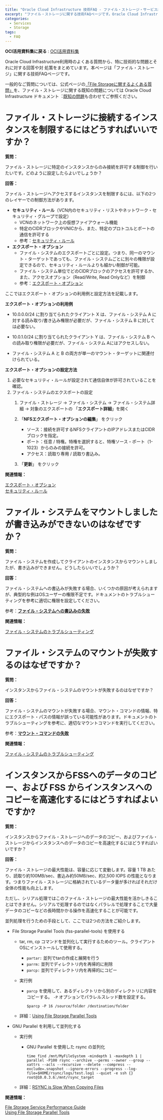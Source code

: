 ```yaml
---
title: "Oracle Cloud Infrastructure 技術FAQ - ファイル・ストレージ・サービス編 -"
excerpt: "ファイル・ストレージに関する技術FAQページです。Oracle Cloud Infrastructure利用時のよくある質問から、特に技術的な問題とそれに対する回答や対処策をまとめています"
categories:
  - Services
  - Storage
tags:
  - FAQ
---
```


**OCI活⽤資料集に戻る** : [OCI活⽤資料集](https://oracle-japan.github.io/ocidocs/)

Oracle Cloud Infrastructure利⽤時のよくある質問から、特に技術的な問題とそれに対する回答や対
処策をまとめています。本ページは「ファイル・ストレージ」に関する技術FAQページです。

⼀般的なご質問については、公式ページの[「File Storageに関するよくある質問」](https://www.oracle.com/jp/cloud/storage/file-storage-faq.html)を、ファイル・ストレージに関する既知の問題については Oracle Cloud Infrastructure ドキュメント︓[既知の問題](https://docs.oracle.com/ja-jp/iaas/Content/knownissues.htm#filestorage)も合わせてご参照ください。




# ファイル・ストレージに接続するインスタンスを制限するにはどうすればいいですか？

**質問：** 

ファイル・ストレージに特定のインスタンスからのみ接続を許可する制御を行いたいです。どのように設定したらよいでしょうか？

**回答：**  

ファイル・ストレージへアクセスするインスタンスを制限するには、以下の2つのレイヤーでの制御方法があります。

- **セキュリティ・ルール**（VCN内のセキュリティ・リストやネットワーク・セキュリティ・グループで設定）
  - VCNのネットワーク上の仮想ファイアウォール機能
  - 特定のCIDRブロックやVNICから、また、特定のプロトコルとポートの通信を許可する
  - 参考：[セキュリティ・ルール](https://docs.oracle.com/ja-jp/iaas/Content/Network/Concepts/securityrules.htm)
- **エクスポート・オプション**
  - ファイル・システムのエクスポートごとに設定。つまり、同一のマウント・ターゲットであっても、ファイル・システムごとに別々の権限が設定できるので、セキュリティ・ルールよりも細かい制御が可能。
  - ファイル・システム単位でどのCIDRブロックのアクセスを許可するか、また、アクセスオプション（Read/Write, Read Onlyなど）を制御
  - 参考：[エクスポート・オプション](https://docs.oracle.com/ja-jp/iaas/Content/File/Tasks/exportoptions2.htm)

ここではエクスポート・オプションの利用例と設定方法を記載します。

**エクスポート・オプションの利用例**

- 10.0.0.0/24 に割り当てられたクライアント X は、ファイル・システム A に対する読み取り/書き込み権限が必要だが、ファイル・システム B に対しては必要ない。

- 10.0.1.0/24 に割り当てられたクライアント Y は、ファイル・システム B への読み取り権限が必要だが、ファイル・システム Aにはアクセスしない。

- ファイル・システム A と B の両方が単一のマウント・ターゲットに関連付けられている。

  <!-- 同じディレクトリのイメージをおく場合のサンプルコード 
  ![fss_faq_exportpath](fss_faq_exportpath.png)
  -->

**エクスポート・オプションの設定方法**

1. 必要なセキュリティ・ルールが設定されて通信自体が許可されていることを確認。
2. ファイル・システムのエクスポートの設定
   1. ファイル・ストレージ → ファイル・システム → ファイル・システム詳細 → 対象のエクスポートの 「**エクスポート詳細**」を開く
   
   2. 「**NFSエクスポート・オプションの編集**」 をクリック
      - ソース：接続を許可するNFSクライアントのIPアドレスまたはCIDRブロックを指定。
      - ポート：任意 / 特権。特権を選択すると、特権ソース・ポート（1-1023）からのみの接続を許可。
      - アクセス：読取り専用 / 読取り書込み。
      
   3. 「**更新**」 をクリック
   
      

**関連情報：**  

[エクスポート・オプション](https://docs.oracle.com/ja-jp/iaas/Content/Balance/Tasks/managinglisteners.htm#Managing_Listeners)  
[セキュリティ・ルール](https://docs.oracle.com/ja-jp/iaas/Content/Network/Concepts/securityrules.htm#Security_Rules)  



# ファイル・システムをマウントしましたが書き込みができないのはなぜですか？

**質問：** 

ファイル・システムを作成してクライアントのインスタンスからマウントしましたが、書き込みができません。どうしたらいいでしょうか？

**回答：**  

ファイル・システムへの書込みが失敗する場合、いくつかの原因が考えられますが、典型的な例はOSユーザーの権限不足です。ドキュメントのトラブルシューティングを参考に適切に権限を設定してください。

参考：[**ファイル・システムへの書込みの失敗**](https://docs.oracle.com/ja-jp/iaas/Content/File/Troubleshooting/cannotwrite.htm#Write_to_File_System_Fails)



**関連情報：**  

[ファイル・システムのトラブルシューティング](https://docs.oracle.com/ja-jp/iaas/Content/File/Concepts/troubleshootingfilesystems.htm)  



# ファイル・システムのマウントが失敗するのはなぜですか？

**質問：**  

インスタンスからファイル・システムのマウントが失敗するのはなぜですか？

**回答：**  

ファイル・システムのマウントが失敗する場合、マウント・コマンドの情報、特にエクスポート・パスの情報が誤っている可能性があります。ドキュメントのトラブルシューティングを参考に、適切なマウントコマンドを実行してください。

参考：[**マウント・コマンドの失敗**](https://docs.oracle.com/ja-jp/iaas/Content/File/Troubleshooting/exportpaths.htm)

**関連情報：**  

[ファイル・システムのトラブルシューティング](https://docs.oracle.com/ja-jp/iaas/Content/File/Concepts/troubleshootingfilesystems.htm)  



# インスタンスからFSSへのデータのコピー、および FSS からインスタンスへのコピーを高速化するにはどうすればよいですか?

**質問：**

インスタンスからファイル・ストレージへのデータのコピー、およびファイル・ストレージからインスタンスへのデータのコピーを高速化するにはどうすればいいですか？

**回答：**   

ファイル・ストレージの最大性能は、容量に応じて変動します。容量 1 TB あたり、読取り約100MB/sec、書込み約50MB/sec、約2,500 IOPS の性能となります。つまりファイル・ストレージに格納されているデータ量が多ければそれだけ全体の性能も向上します。

ただし、シリアル処理ではこのファイル・ストレージの最大性能を活かしきることはできません。シリアルで処理するのではなくパラレルで処理することで大量データのコピーなどの長時間かかる操作を高速化することが可能です。



並列処理を行うための手段として、ここでは2つの方法をご紹介します。

- File Storage Parallel Tools (fss-parallel-tools) を使用する

  - tar, rm, cp コマンドを並列化して実行するためのツール。クライアントOSにインストールして使用する。

    - `partar:` 並列でtarの作成と展開を行う
    - `parrm:` 並列でディレクトリ内を再帰的に削除
    - `parcp:` 並列でディレクトリ内を再帰的にコピー

  - 実行例

    - `parcp` を使用して、あるディレクトリから別のディレクトリに内容をコピーする。 `-P` オプションでパラレルスレッド数を設定する。

      ```
      $parcp -P 16 /source/folder /destination/folder
      ```

  - 詳細：[Using File Storage Parallel Tools](https://docs.oracle.com/en-us/iaas/Content/File/Tasks/using_file_storage_parallel_tools.htm#using_file_storage_parallel_tools)

- GNU Parallel を利用して並列化する

  - 実行例

    - GNU Parallel を使用した rsync の並列化

      ```
      time find /mnt/MyFileSystem -mindepth 1 -maxdepth 1 | parallel -P100 rsync --archive --perms --owner --group --xattrs --acls --recursive --delete --compress --exclude=.snapshot --ignore-errors --progress --log-file=$HOME/rsync/logs/test.log1 --quiet -e ssh {} root@10.0.3.6:/mnt/rsync_target
      ```

  - 詳細：[RSYNC is Slow When Copying Files](https://docs.oracle.com/en-us/iaas/Content/File/Troubleshooting/rsync_is_slow_copying_files.htm)



**関連情報：**

[File Storage Service Performance Guide](https://docs.oracle.com/en-us/iaas/Content/Resources/Assets/whitepapers/file-storage-performance-guide.pdf)  
[Using File Storage Parallel Tools](https://docs.oracle.com/en-us/iaas/Content/File/Tasks/using_file_storage_parallel_tools.htm#using_file_storage_parallel_tools)

